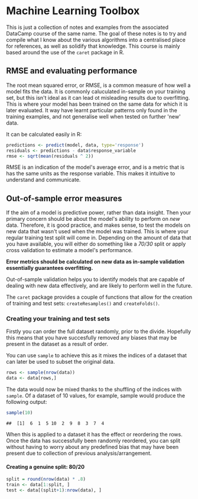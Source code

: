 Machine Learning Toolbox
================

This is just a collection of notes and examples from the associated DataCamp course of the same name. The goal of these notes is to try and compile what I know about the various algorithms into a centralised place for references, as well as solidify that knowledge.
This course is mainly based around the use of the `caret` package in R.

RMSE and evaluating performance
-------------------------------

The root mean squared error, or RMSE, is a common measure of how well a model fits the data. It is commonly caluculated in-sample on your training set, but this isn't ideal as it can lead ot misleading results due to overfitting. This is where your model has been trained on the same data for which it is later evaluated. It way have learnt particular patterns only found in the training examples, and not generalise well when tested on further 'new' data.

It can be calculated easily in R:

``` r
predictions <- predict(model, data, type='response')
residuals <- predictions - data$response_variable
rmse <- sqrt(mean(residuals ^ 2))
```

RMSE is an indication of the model's average error, and is a metric that is has the same units as the response variable. This makes it intuitive to understand and communicate.

Out-of-sample error measures
----------------------------

If the aim of a model is predictive power, rather than data insight. Then your primary concern should be about the model's ability to perform on *new* data.
Therefore, it is good practice, and makes sense, to test the models on new data that wasn't used when the model was trained. This is where your regular training test split will come in. Depending on the amount of data that you have available, you will either do something like a *70/30* split or apply cross validation to estimate a model's performance.

**Error metrics should be calculated on new data as in-sample validation essentially guarantees overfitting.**

Out-of-sample validation helps you to identify models that are capable of dealing with new data effectively, and are likely to perform well in the future.

The `caret` package provides a couple of functions that allow for the creation of training and test sets: `createResamples()` and `createFolds()`.

### Creating your training and test sets

Firstly you can order the full dataset randomly, prior to the divide. Hopefully this means that you have succesfully removed any biases that may be present in the dataset as a result of order.

You can use `sample` to achieve this as it mixes the indices of a dataset that can later be used to subset the original data.

``` r
rows <- sample(nrow(data))
data <- data[rows,]
```

The data would now be mixed thanks to the shuffling of the indices with `sample`. Of a dataset of 10 values, for example, sample would produce the following output:

``` r
sample(10)
```

    ##  [1]  6  1  5 10  2  9  8  3  7  4

When this is applied to a dataset it has the effect or reordering the rows. Once the data has successfully been randomly reordered, you can split without having to worry about any predefined bias that may have been present due to collection of previous analysis/arrangement.

#### Creating a genuine split: 80/20

``` r
split = round(nrow(data) * .8)
train <- data[1:split, ]
test <- data[(split+1):nrow(data), ]
```
